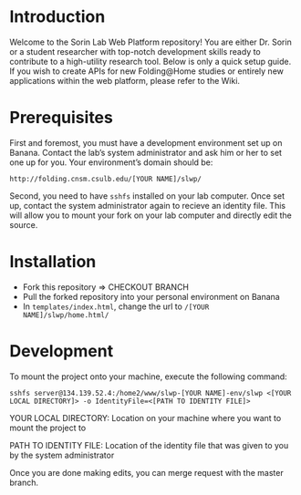 # Introduction
Welcome to the Sorin Lab Web Platform repository! You are either Dr. Sorin or a student researcher with top-notch development skills ready to contribute to a high-utility research tool. Below is only a quick setup guide. If you wish to create APIs for new Folding@Home studies or entirely new applications within the web platform, please refer to the Wiki. 

# Prerequisites
First and foremost, you must have a development environment set up on Banana. Contact the lab’s system administrator and ask him or her to set one up for you. Your environment’s domain should be:

```http://folding.cnsm.csulb.edu/[YOUR NAME]/slwp/```

Second, you need to have ```sshfs``` installed on your lab computer. Once set up, contact the system administrator again to recieve an identity file. This will allow you to mount your fork on your lab computer and directly edit the source.

# Installation
* Fork this repository => CHECKOUT BRANCH
* Pull the forked repository into your personal environment on Banana
* In ```templates/index.html```, change the url to ```/[YOUR NAME]/slwp/home.html/```

# Development
To mount the project onto your machine, execute the following command:

```sshfs server@134.139.52.4:/home2/www/slwp-[YOUR NAME]-env/slwp <[YOUR LOCAL DIRECTORY]> -o IdentityFile=<[PATH TO IDENTITY FILE]>```

YOUR LOCAL DIRECTORY: Location on your machine where you want to mount the project to

PATH TO IDENTITY FILE: Location of the identity file that was given to you by the system administrator

Once you are done making edits, you can merge request with the master branch.
